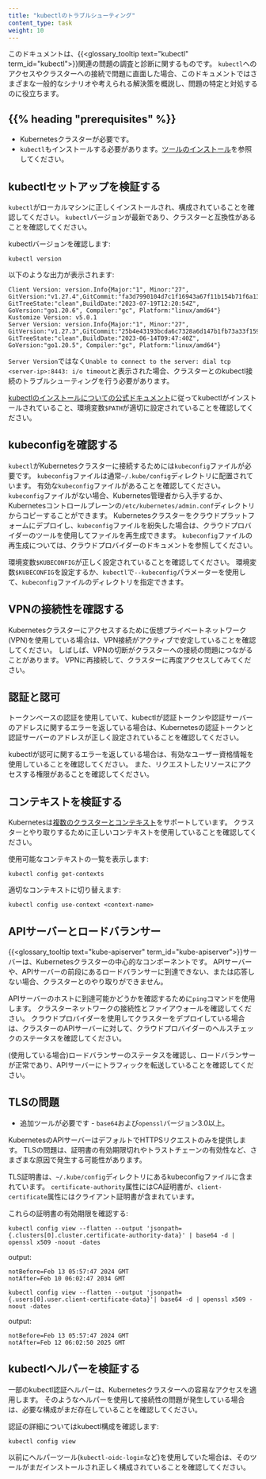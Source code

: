 ```yaml
---
title: "kubectlのトラブルシューティング"
content_type: task
weight: 10
---
```


<!-- overview -->

このドキュメントは、{{<glossary_tooltip text="kubectl" term_id="kubectl">}}関連の問題の調査と診断に関するものです。
`kubectl`へのアクセスやクラスターへの接続で問題に直面した場合、このドキュメントではさまざまな一般的なシナリオや考えられる解決策を概説し、問題の特定と対処するのに役立ちます。

<!-- body -->

## {{% heading "prerequisites" %}}

* Kubernetesクラスターが必要です。
* `kubectl`もインストールする必要があります。[ツールのインストール](/ja/docs/tasks/tools/#kubectl)を参照してください。

## kubectlセットアップを検証する

`kubectl`がローカルマシンに正しくインストールされ、構成されていることを確認してください。
`kubectl`バージョンが最新であり、クラスターと互換性があることを確認してください。

kubectlバージョンを確認します:

```shell
kubectl version
```

以下のような出力が表示されます:

```console
Client Version: version.Info{Major:"1", Minor:"27", GitVersion:"v1.27.4",GitCommit:"fa3d7990104d7c1f16943a67f11b154b71f6a132", GitTreeState:"clean",BuildDate:"2023-07-19T12:20:54Z", GoVersion:"go1.20.6", Compiler:"gc", Platform:"linux/amd64"}
Kustomize Version: v5.0.1
Server Version: version.Info{Major:"1", Minor:"27", GitVersion:"v1.27.3",GitCommit:"25b4e43193bcda6c7328a6d147b1fb73a33f1598", GitTreeState:"clean",BuildDate:"2023-06-14T09:47:40Z", GoVersion:"go1.20.5", Compiler:"gc", Platform:"linux/amd64"}

```

`Server Version`ではなく`Unable to connect to the server: dial tcp <server-ip>:8443: i/o timeout`と表示された場合、クラスターとのkubectl接続のトラブルシューティングを行う必要があります。

[kubectlのインストールについての公式ドキュメント](/ja/docs/tasks/tools/#kubectl)に従ってkubectlがインストールされていること、環境変数`$PATH`が適切に設定されていることを確認してください。

## kubeconfigを確認する

`kubectl`がKubernetesクラスターに接続するためには`kubeconfig`ファイルが必要です。
`kubeconfig`ファイルは通常`~/.kube/config`ディレクトリに配置されています。
有効な`kubeconfig`ファイルがあることを確認してください。
`kubeconfig`ファイルがない場合、Kubernetes管理者から入手するか、Kubernetesコントロールプレーンの`/etc/kubernetes/admin.conf`ディレクトリからコピーすることができます。
Kubernetesクラスターをクラウドプラットフォームにデプロイし、`kubeconfig`ファイルを紛失した場合は、クラウドプロバイダーのツールを使用してファイルを再生成できます。
`kubeconfig`ファイルの再生成については、クラウドプロバイダーのドキュメントを参照してください。

環境変数`$KUBECONFIG`が正しく設定されていることを確認してください。
環境変数`$KUBECONFIG`を設定するか、`kubectl`で`--kubeconfig`パラメーターを使用して、`kubeconfig`ファイルのディレクトリを指定できます。

## VPNの接続性を確認する

Kubernetesクラスターにアクセスするために仮想プライベートネットワーク(VPN)を使用している場合は、VPN接続がアクティブで安定していることを確認してください。
しばしば、VPNの切断がクラスターへの接続の問題につながることがあります。
VPNに再接続して、クラスターに再度アクセスしてみてください。

## 認証と認可

トークンベースの認証を使用していて、kubectlが認証トークンや認証サーバーのアドレスに関するエラーを返している場合は、Kubernetesの認証トークンと認証サーバーのアドレスが正しく設定されていることを確認してください。

kubectlが認可に関するエラーを返している場合は、有効なユーザー資格情報を使用していることを確認してください。
また、リクエストしたリソースにアクセスする権限があることを確認してください。

## コンテキストを検証する

Kubernetesは[複数のクラスターとコンテキスト](/ja/docs/tasks/access-application-cluster/configure-access-multiple-clusters/)をサポートしています。
クラスターとやり取りするために正しいコンテキストを使用していることを確認してください。

使用可能なコンテキストの一覧を表示します:

```shell
kubectl config get-contexts
```

適切なコンテキストに切り替えます:

```shell
kubectl config use-context <context-name>
```

## APIサーバーとロードバランサー

{{<glossary_tooltip text="kube-apiserver" term_id="kube-apiserver">}}サーバーは、Kubernetesクラスターの中心的なコンポーネントです。
APIサーバーや、APIサーバーの前段にあるロードバランサーに到達できない、または応答しない場合、クラスターとのやり取りができません。

APIサーバーのホストに到達可能かどうかを確認するために`ping`コマンドを使用します。
クラスターネットワークの接続性とファイアウォールを確認してください。
クラウドプロバイダーを使用してクラスターをデプロイしている場合は、クラスターのAPIサーバーに対して、クラウドプロバイダーのヘルスチェックのステータスを確認してください。

(使用している場合)ロードバランサーのステータスを確認し、ロードバランサーが正常であり、APIサーバーにトラフィックを転送していることを確認してください。

## TLSの問題
* 追加ツールが必要です - `base64`および`openssl`バージョン3.0以上。

KubernetesのAPIサーバーはデフォルトでHTTPSリクエストのみを提供します。
TLSの問題は、証明書の有効期限切れやトラストチェーンの有効性など、さまざまな原因で発生する可能性があります。

TLS証明書は、`~/.kube/config`ディレクトリにあるkubeconfigファイルに含まれています。
`certificate-authority`属性にはCA証明書が、`client-certificate`属性にはクライアント証明書が含まれています。

これらの証明書の有効期限を確認する:

```shell
kubectl config view --flatten --output 'jsonpath={.clusters[0].cluster.certificate-authority-data}' | base64 -d | openssl x509 -noout -dates
```

output:
```console
notBefore=Feb 13 05:57:47 2024 GMT
notAfter=Feb 10 06:02:47 2034 GMT
```

```shell
kubectl config view --flatten --output 'jsonpath={.users[0].user.client-certificate-data}'| base64 -d | openssl x509 -noout -dates
```

output:
```console
notBefore=Feb 13 05:57:47 2024 GMT
notAfter=Feb 12 06:02:50 2025 GMT
```

## kubectlヘルパーを検証する

一部のkubectl認証ヘルパーは、Kubernetesクラスターへの容易なアクセスを適用します。
そのようなヘルパーを使用して接続性の問題が発生している場合は、必要な構成がまだ存在していることを確認してください。

認証の詳細についてはkubectl構成を確認します:

```shell
kubectl config view
```

以前にヘルパーツール(`kubectl-oidc-login`など)を使用していた場合は、そのツールがまだインストールされ正しく構成されていることを確認してください。
